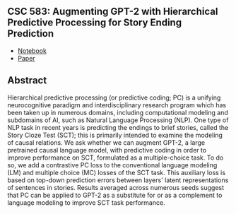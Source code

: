 ## CSC 583: Augmenting GPT-2 with Hierarchical Predictive Processing for Story Ending Prediction

- [Notebook](https://colab.research.google.com/drive/1xu4SYsa4hNxO1Nnk7gjzAVKHa_moyzb9)
- [Paper](https://github.com/erikmcguire/predictive_coding/blob/main/csc583-mcguire_erik_pc_v3.pdf)

## Abstract

Hierarchical predictive processing (or predictive coding; PC) is a unifying neurocognitive paradigm and interdisciplinary research program which has been taken up in numerous domains, including computational modeling and subdomains of AI, such as Natural Language Processing (NLP). One type of NLP task in recent years is predicting the endings to brief stories, called the Story Cloze Test (SCT); this is primarily intended to examine the modeling of causal relations. We ask whether we can augment GPT-2, a large pretrained causal language model, with predictive coding in order to improve performance on SCT, formulated as a multiple-choice task. To do so, we add a contrastive PC loss to the conventional language modeling (LM) and multiple choice (MC) losses of the SCT task. This auxiliary loss is based on top-down prediction errors between layers' latent representations of sentences in stories. Results averaged across numerous seeds suggest that PC can be applied to GPT-2 as a substitute for or as a complement to language modeling to improve SCT task performance.
